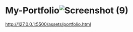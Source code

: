 # My-Portfolio![Screenshot (9)](https://user-images.githubusercontent.com/98566671/154876838-175d4f8d-e6f3-42ff-a3d3-d85aa705ed62.png)
http://127.0.0.1:5500/assets/portfolio.html
